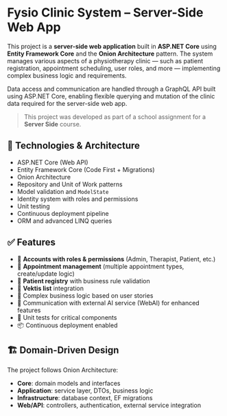 # Fysio Clinic System – Server-Side Web App

This project is a **server-side web application** built in **ASP.NET Core** using **Entity Framework Core** and the **Onion Architecture** pattern.
The system manages various aspects of a physiotherapy clinic — such as patient registration, appointment scheduling, user roles, and more — implementing complex business logic and requirements.

Data access and communication are handled through a GraphQL API built using ASP.NET Core, enabling flexible querying and mutation of the clinic data required for the server-side web app.

> This project was developed as part of a school assignment for a **Server Side** course.

## 🧰 Technologies & Architecture

- ASP.NET Core (Web API)
- Entity Framework Core (Code First + Migrations)
- Onion Architecture
- Repository and Unit of Work patterns
- Model validation and `ModelState`
- Identity system with roles and permissions
- Unit testing
- Continuous deployment pipeline
- ORM and advanced LINQ queries

## ✅ Features

- 🔐 **Accounts with roles & permissions** (Admin, Therapist, Patient, etc.)
- 📅 **Appointment management** (multiple appointment types, create/update logic)
- 👥 **Patient registry** with business rule validation
- 📄 **Vektis list** integration
- 🧾 Complex business logic based on user stories
- 🤝 Communication with external AI service (WebAI) for enhanced features
- 🧪 Unit tests for critical components
- 📦 Continuous deployment enabled

## 🏗️ Domain-Driven Design

The project follows Onion Architecture:
- **Core**: domain models and interfaces
- **Application**: service layer, DTOs, business logic
- **Infrastructure**: database context, EF migrations
- **Web/API**: controllers, authentication, external service integration
